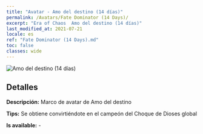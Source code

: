 ```yaml
---
title: "Avatar - Amo del destino (14 días)"
permalink: /Avatars/Fate Dominator (14 Days)/
excerpt: "Era of Chaos  Amo del destino (14 días)"
last_modified_at: 2021-07-21
locale: es
ref: "Fate Dominator (14 Days).md"
toc: false
classes: wide
---
```

 ![Amo del destino (14 días)](/images/a/avatarFrame_63.png)

## Detalles

 **Descripción:** Marco de avatar de Amo del destino 

 **Tips:** Se obtiene convirtiéndote en el campeón del Choque de Dioses global 

 **Is available:**  - 

